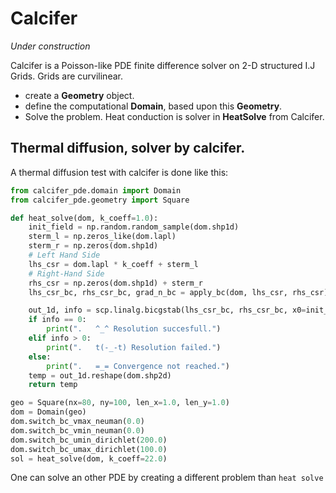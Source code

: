 # Calcifer

*Under construction*

Calcifer is a Poisson-like PDE finite difference solver on 2-D structured I.J Grids.
Grids are curvilinear.

* create a **Geometry** object.
* define the computational **Domain**, based upon this **Geometry**.
* Solve the problem. Heat conduction is solver in **HeatSolve** from Calcifer.

## Thermal diffusion, solver by calcifer.


A thermal diffusion test with calcifer is done like this:

```python
from calcifer_pde.domain import Domain
from calcifer_pde.geometry import Square

def heat_solve(dom, k_coeff=1.0):
    init_field = np.random.random_sample(dom.shp1d)
    sterm_l = np.zeros_like(dom.lapl)
    sterm_r = np.zeros(dom.shp1d)
    # Left Hand Side
    lhs_csr = dom.lapl * k_coeff + sterm_l
    # Right-Hand Side
    rhs_csr = np.zeros(dom.shp1d) + sterm_r
    lhs_csr_bc, rhs_csr_bc, grad_n_bc = apply_bc(dom, lhs_csr, rhs_csr)

    out_1d, info = scp.linalg.bicgstab(lhs_csr_bc, rhs_csr_bc, x0=init_field)
    if info == 0:
        print(".   ^_^ Resolution succesfull.")
    elif info > 0:
        print(".   t(-_-t) Resolution failed.")
    else:
        print(".   =_= Convergence not reached.")
    temp = out_1d.reshape(dom.shp2d)
    return temp

geo = Square(nx=80, ny=100, len_x=1.0, len_y=1.0)
dom = Domain(geo)
dom.switch_bc_vmax_neuman(0.0)
dom.switch_bc_vmin_neuman(0.0)
dom.switch_bc_umin_dirichlet(200.0)
dom.switch_bc_umax_dirichlet(100.0)
sol = heat_solve(dom, k_coeff=22.0)

```

One can solve an other PDE by creating a different problem than `heat solve`
